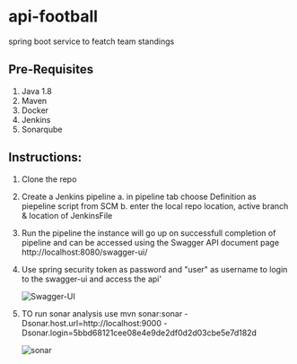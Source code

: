 # api-football
 spring boot service to featch team standings
 
 Pre-Requisites
 --------------------------------------------
 1. Java 1.8
 2. Maven
 3. Docker
 4. Jenkins
 5. Sonarqube
 
 Instructions:
 --------------------------------------------
 1. Clone the repo 
 2. Create a Jenkins pipeline 
     a. in pipeline tab choose Definition as piepeline script from SCM
     b. enter the local repo location, active branch &  location of JenkinsFile
  
 3. Run the pipeline the instance will go up  on successfull completion of pipeline and can be accessed using the Swagger API document page
    http://localhost:8080/swagger-ui/
    
 4. Use spring security token as password and "user" as username to login to the swagger-ui and access the api'
 
      ![Swagger-UI](swagger.jpg)

 5. TO run sonar analysis use mvn sonar:sonar -Dsonar.host.url=http://localhost:9000 -Dsonar.login=5bbd68121cee08e4e9de2df0d2d03cbe5e7d182d

      ![sonar](sonar.jpg)